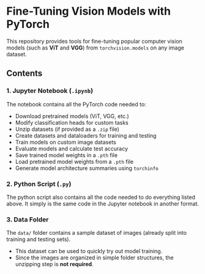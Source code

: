 # Fine-Tuning Vision Models with PyTorch  

This repository provides tools for fine-tuning popular computer vision models (such as **ViT** and **VGG**) from `torchvision.models` on any image dataset.  

## Contents  

### 1. Jupyter Notebook (`.ipynb`)  
The notebook contains all the PyTorch code needed to:  
- Download pretrained models (ViT, VGG, etc.)  
- Modify classification heads for custom tasks  
- Unzip datasets (if provided as a `.zip` file)  
- Create datasets and dataloaders for training and testing  
- Train models on custom image datasets  
- Evaluate models and calculate test accuracy  
- Save trained model weights in a `.pth` file  
- Load pretrained model weights from a `.pth` file  
- Generate model architecture summaries using `torchinfo`

### 2. Python Script (`.py`)  
The python script also contains all the code needed to do everything listed above. It simply is the same code in the Jupyter notebook in another format.


### 3. Data Folder  
The `data/` folder contains a sample dataset of images (already split into training and testing sets).  
- This dataset can be used to quickly try out model training.  
- Since the images are organized in simple folder structures, the unzipping step is **not required**.  
